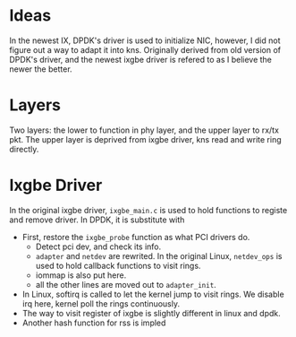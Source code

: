 # Ideas
In the newest IX, DPDK's driver is used to initialize NIC, however, I did not figure out a way to adapt it into kns.
Originally derived from old version of DPDK's driver, and the newest ixgbe driver is refered to as I believe the newer the better.

# Layers
Two layers: the lower to function in phy layer, and the upper layer to rx/tx pkt. The upper layer is deprived from ixgbe driver, kns 
read and write ring directly.

# Ixgbe Driver
In the original ixgbe driver, `ixgbe_main.c` is used to hold functions to registe and remove driver. In DPDK, it is substitute with 

- First, restore the `ixgbe_probe` function as what PCI drivers do.
  - Detect pci dev, and check its info.
  - `adapter` and `netdev` are rewrited. In the original Linux, `netdev_ops` is used to hold callback functions to visit rings.
  - iommap is also put here.
  - all the other lines are moved out to `adapter_init`.
- In Linux, softirq is called to let the kernel jump to visit rings. We disable irq here, kernel poll the rings continuously.
- The way to visit register of ixgbe is slightly different in linux and dpdk.
- Another hash function for rss is impled
